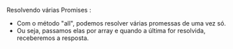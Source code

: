 Resolvendo várias Promises :

- Com o método "all", podemos resolver várias promessas de uma vez só.
- Ou seja, passamos elas por array e quando a última for resolvida, receberemos a resposta.